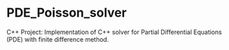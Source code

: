 # PDE_Poisson_solver
C++ Project: Implementation of C++ solver for Partial Differential Equations (PDE) with finite difference method.
